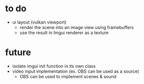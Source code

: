# to do
- ui layout (vulkan viewport)
	- render the scene into an image view using framebuffers
	- use the result in Imgui renderer as a texture

# future
- isolate imgui init function in its own class
- video input implementation (ex. OBS can be used as a source)
	- OBS can be used to implement scenes & sound